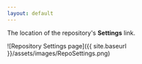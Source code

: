 ```yaml
---
layout: default
---
```


The location of the repository's **Settings** link.

![Repository Settings page]({{ site.baseurl }}/assets/images/RepoSettings.png)
